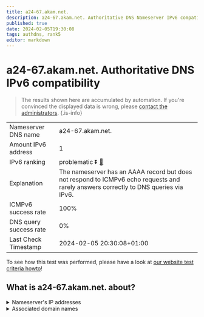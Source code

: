 ```yaml
---
title: a24-67.akam.net.
description: a24-67.akam.net. Authoritative DNS Nameserver IPv6 compatibility
published: true
date: 2024-02-05T19:30:08
tags: authdns, rank5
editor: markdown
---
```


# a24-67.akam.net. Authoritative DNS IPv6 compatibility

> The results shown here are accumulated by automation. If you're convinced the displayed data is wrong, please [contact the administrators](/howto/chat). 
{.is-info}




|   |   |
| - | - |
| Nameserver DNS name | a24-67.akam.net.
| Amount IPv6 address | 1
| IPv6 ranking | problematic :arrow_double_down: [🔗](/howto/ranking) |
| Explanation | The nameserver has an AAAA record but does not respond to ICMPv6 echo requests and rarely answers correctly to DNS queries via IPv6. |
| ICMPv6 success rate | 100%|
| DNS query success rate | 0% |
| Last Check Timestamp | 2024-02-05 20:30:08+01:00 |

To see how this test was performed, please have a look at [our website test criteria howto](/howto/testcriteria/authdns)!


## What is a24-67.akam.net. about?




<details>
<summary>Nameserver's IP addresses</summary>

2600:1480:9800::43

</details>



<details>
<summary>Associated domain names</summary>

www.intuit.com

</details>
